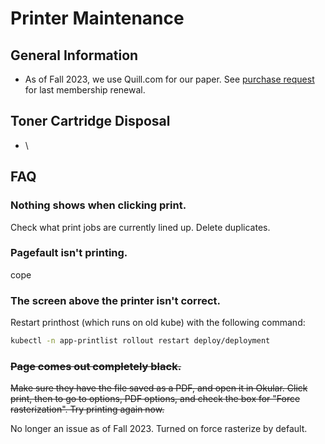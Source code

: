 # Printer Maintenance

## General Information

* As of Fall 2023, we use Quill.com for our paper. See [purchase request](https://callink.berkeley.edu/finance/ocf/requests/purchase/1375196) for last membership renewal.


## Toner Cartridge Disposal

* \


## FAQ

### **Nothing shows when clicking print.**

Check what print jobs are currently lined up. Delete duplicates.

### **Pagefault isn't printing.**

cope

### **The screen above the printer isn't correct.**

Restart printhost (which runs on old kube) with the following command:

```bash
kubectl -n app-printlist rollout restart deploy/deployment
```

### **~~Page comes out completely black.~~**

~~Make sure they have the file saved as a PDF, and open it in Okular. Click print, then to go to options, PDF options, and check the box for "Force rasterization". Try printing again now.~~

No longer an issue as of Fall 2023. Turned on force rasterize by default.